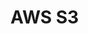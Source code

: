 # AWS S3

<!-- ## Access Token Acquire Method

AWS API 작업을 프로그래밍 방식으로 호출하기 위한 두 개의 [Access key pair 생성](https://docs.aws.amazon.com/ko_kr/IAM/latest/UserGuide/id_credentials_access-keys.html)후 [credentials 파일 저장](https://aws.amazon.com/ko/developers/getting-started/nodejs/)

## Access Key Creating and Saving

Two ways to programmatically call AWS API operations: [Access key pair create](https://docs.aws.amazon.com/ko_kr/IAM/latest/UserGuide/id_credentials_access-keys.html), then credentials [file saving](https://aws.amazon.com/ko/developers/getting-started/nodejs/)

## Code Operation Process

* Upload user specified files through local server
* Transfer the information obtained by parsing the uploaded file through the formable, access key, and bucket name to the upload parameter.

